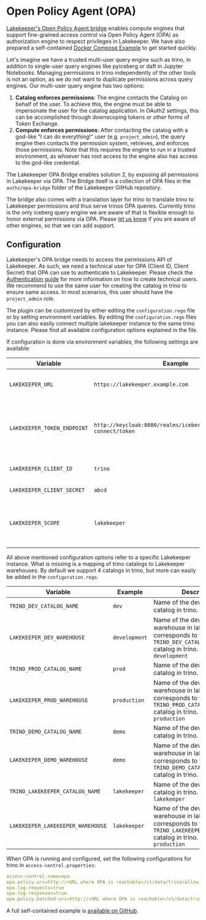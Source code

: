 # Open Policy Agent (OPA)
[Lakekeeper's Open Policy Agent bridge](https://github.com/lakekeeper/lakekeeper/tree/main/authz/opa-bridge) enables compute engines that support fine-grained access control via Open Policy Agent (OPA) as authorization engine to respect privileges in Lakekeeper. We have also prepared a self-contained [Docker Compose Example](https://github.com/lakekeeper/lakekeeper/tree/main/examples/trino-opa) to get started quickly.

Let's imagine we have a trusted multi-user query engine such as trino, in addition to single-user query engines like pyiceberg or daft in Jupyter Notebooks. Managing permissions in trino independently of the other tools is not an option, as we do not want to duplicate permissions across query engines. Our multi-user query engine has two options:

1. **Catalog enforces permissions**: The engine contacts the Catalog on behalf of the user. To achieve this, the engine must be able to impersonate the user for the catalog application. In OAuth2 settings, this can be accomplished through downscoping tokens or other forms of Token Exchange.
2. **Compute enforces permissions**: After contacting the catalog with a god-like "I can do everything!" user (e.g. `project_admin`), the query engine then contacts the permission system, retrieves, and enforces those permissions. Note that this requires the engine to run in a trusted environment, as whoever has root access to the engine also has access to the god-like credential.

The Lakekeeper OPA Bridge enables solution 2, by exposing all permissions in Lakekeeper via OPA. The Bridge itself is a collection of OPA files in the `authz/opa-bridge` folder of the Lakekeeper GitHub repository.

The bridge also comes with a translation layer for trino to translate trino to Lakekeeper permissions and thus serve trinos OPA queries. Currently trino is the only iceberg query engine we are aware of that is flexible enough to honor external permissions via OPA. Please [let us know](https://github.com/lakekeeper/lakekeeper/issues/new/choose) if you are aware of other engines, so that we can add support.

## Configuration
Lakekeeper's OPA bridge needs to access the permissions API of Lakekeeper. As such, we need a technical user for OPA (Client ID, Client Secret) that OPA can use to authenticate to Lakekeeper. Please check the [Authentication guide](./authentication.md) for more information on how to create technical users. We recommend to use the same user for creating the catalog in trino to ensure same access. In most scenarios, this user should have the `project_admin` role.

The plugin can be customized by either editing the `configuration.rego` file or by setting environment variables. By editing the `configuration.rego` files you can also easily connect multiple lakekeeper instance to the same trino instance. Please find all available configuration options explained in the file.

If configuration is done via environment variables, the following settings are available:

| Variable                                 | Example                                                             | Description |
|------------------------------------------|---------------------------------------------------------------------|-----|
| <nobr>`LAKEKEEPER_URL`</nobr>            | <nobr>`https://lakekeeper.example.com`<nobr>                        | URL where lakekeeper is externally reachable. Default: `https://localhost:8181` |
| <nobr>`LAKEKEEPER_TOKEN_ENDPOINT`</nobr> | `http://keycloak:8080/realms/iceberg/protocol/openid-connect/token` | Token endpoint of the IdP used to secure Lakekeeper. This endpoint is used to exchange OPAs client credentials for an access token. |
| <nobr>`LAKEKEEPER_CLIENT_ID`</nobr>      | `trino`                                                             | Client ID used by OPA to access Lakekeeper's permissions API. |
| <nobr>`LAKEKEEPER_CLIENT_SECRET`</nobr>  | `abcd`                                                              | Client Secret for the Client ID. |
| <nobr>`LAKEKEEPER_SCOPE`</nobr>          | `lakekeeper`                                                        | Scopes to request from the IdP. Defaults to `lakekeeper`. Please check the [Authentication Guide](./authentication.md) for setup. |

All above mentioned configuration options refer to a specific Lakekeeper instance. What is missing is a mapping of trino catalogs to Lakekeeper warehouses. By default we support 4 catalogs in trino, but more can easily be added in the `configuration.rego`.

| Variable                                       | Example                   | Description |
|------------------------------------------------|---------------------------|-----|
| <nobr>`TRINO_DEV_CATALOG_NAME`</nobr>          | <nobr>`dev`<nobr>         | Name of the development catalog in trino. Default: `dev` |
| <nobr>`LAKEKEEPER_DEV_WAREHOUSE`</nobr>        | <nobr>`development`<nobr> | Name of the development warehouse in lakekeeper that corresponds to the `TRINO_DEV_CATALOG_NAME` catalog in trino. Default: `development` |
| <nobr>`TRINO_PROD_CATALOG_NAME`</nobr>         | <nobr>`prod`<nobr>        | Name of the development catalog in trino. Default: `prod` |
| <nobr>`LAKEKEEPER_PROD_WAREHOUSE`</nobr>       | <nobr>`production`<nobr>  | Name of the development warehouse in lakekeeper that corresponds to the `TRINO_PROD_CATALOG_NAME` catalog in trino. Default: `production` |
| <nobr>`TRINO_DEMO_CATALOG_NAME`</nobr>         | <nobr>`demo`<nobr>        | Name of the development catalog in trino. Default: `prod` |
| <nobr>`LAKEKEEPER_DEMO_WAREHOUSE`</nobr>       | <nobr>`demo`<nobr>        | Name of the development warehouse in lakekeeper that corresponds to the `TRINO_DEMO_CATALOG_NAME` catalog in trino. Default: `demo` |
| <nobr>`TRINO_LAKEKEEPER_CATALOG_NAME`</nobr>   | <nobr>`lakekeeper`<nobr>  | Name of the development catalog in trino. Default: `lakekeeper` |
| <nobr>`LAKEKEEPER_LAKEKEEPER_WAREHOUSE`</nobr> | <nobr>`lakekeeper`<nobr>  | Name of the development warehouse in lakekeeper that corresponds to the `TRINO_LAKEKEEPER_CATALOG_NAME` catalog in trino. Default: `production` |

When OPA is running and configured, set the following configurations for trino in `access-control.properties`:
```yaml
access-control.name=opa
opa.policy.uri=http://<URL where OPA is reachable>/v1/data/trino/allow
opa.log-requests=true
opa.log-responses=true
opa.policy.batched-uri=http://<URL where OPA is reachable>/v1/data/trino/batch
```

A full self-contained example is [available on GitHub](https://github.com/lakekeeper/lakekeeper/tree/main/examples/trino-opa).
